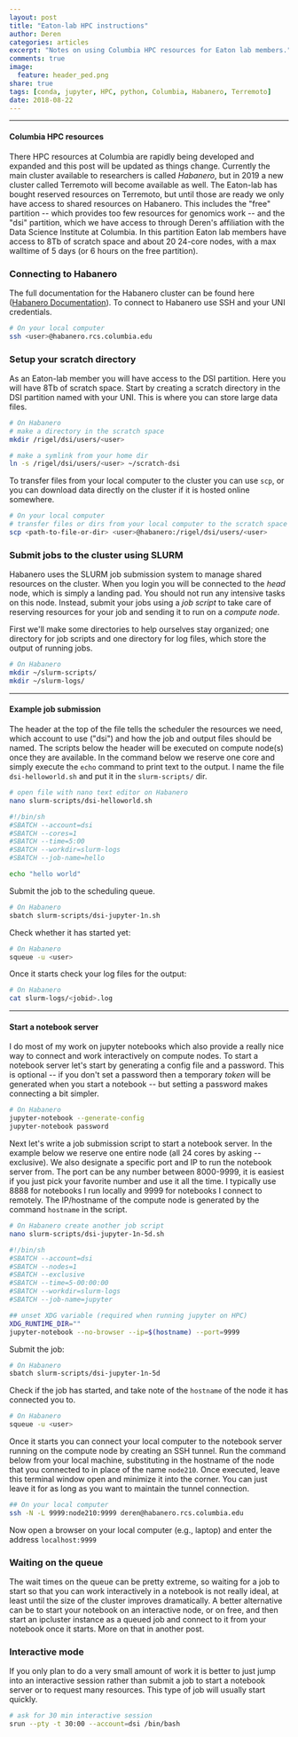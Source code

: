 ```yaml
---
layout: post
title: "Eaton-lab HPC instructions"
author: Deren
categories: articles
excerpt: "Notes on using Columbia HPC resources for Eaton lab members."
comments: true
image:
  feature: header_ped.png
share: true
tags: [conda, jupyter, HPC, python, Columbia, Habanero, Terremoto]
date: 2018-08-22
---
```


<hr>

#### Columbia HPC resources
There HPC resources at Columbia are rapidly being developed and expanded
and this post will be updated as things change. Currently the main cluster 
available to researchers is called *Habanero*, but in 2019 a new cluster
called Terremoto will become available as well. The Eaton-lab has bought 
reserved resources on Terremoto, but until those are ready we only have access
to shared resources on Habanero. This includes the "free" partition -- 
which provides too few resources for genomics work -- and the "dsi" partition, 
which we have access to through Deren's affiliation with the Data Science 
Institute at Columbia. In this partition Eaton lab members have access to 8Tb 
of scratch space and about 20 24-core nodes, with a max walltime of 5 days 
(or 6 hours on the free partition).


### Connecting to Habanero  
The full documentation for the Habanero cluster can be found here ([Habanero Documentation](https://confluence.columbia.edu/confluence/display/rcs/Habanero+HPC+Cluster+User+Documentation)). 
To connect to Habanero use SSH and your UNI credentials. 
```bash
# On your local computer
ssh <user>@habanero.rcs.columbia.edu
```

### Setup your scratch directory
As an Eaton-lab member you will have access to the DSI partition. Here you will
have 8Tb of scratch space. Start by creating a scratch directory in the DSI 
partition named with your UNI. This is where you can store large data files. 

```bash
# On Habanero
# make a directory in the scratch space
mkdir /rigel/dsi/users/<user>

# make a symlink from your home dir
ln -s /rigel/dsi/users/<user> ~/scratch-dsi
```

To transfer files from your local computer to the cluster you can use `scp`, 
or you can download data directly on the cluster if it is hosted online 
somewhere. 
```bash
# On your local computer
# transfer files or dirs from your local computer to the scratch space
scp <path-to-file-or-dir> <user>@habanero:/rigel/dsi/users/<user> 
```

<!-- 
### Install local software
Follow my [instructions coming soon post](...) for installing conda 
locally, and then use conda to install software. There is also system wide 
software available that you can look into, but meh. Unfortunately your home 
directory is only 10Gb which is not large enough to install many kernels into. 
If you plan to install a lot of software I would suggest installing conda into
your scratch space instead of home. If you only need one conda environment then
your home space should suffice. 
 -->

### Submit jobs to the cluster using SLURM
Habanero uses the SLURM job submission system to manage shared resources on the 
cluster. When you login you will be connected to the *head* node, which is 
simply a landing pad. You should not run any intensive tasks on this node. 
Instead, submit your jobs using a *job script* to take care of reserving resources for your job and sending it to run on a *compute node*. 

First we'll make some directories to help ourselves stay organized; one 
directory for job scripts and one directory for log files, which store the 
output of running jobs. 
```bash
# On Habanero
mkdir ~/slurm-scripts/
mkdir ~/slurm-logs/
```

--------------------------------------------------


#### Example job submission
The header at the top of the file tells the scheduler the resources we need, which account to use ("dsi") and how the job and output files should be named. The scripts below the header will be executed on compute node(s) once they are available. In the command below we reserve one core and simply execute the `echo` command to print text to the output. I name the file `dsi-helloworld.sh` and put it in the `slurm-scripts/` dir. 

```bash
# open file with nano text editor on Habanero
nano slurm-scripts/dsi-helloworld.sh
```

```bash
#!/bin/sh
#SBATCH --account=dsi
#SBATCH --cores=1    
#SBATCH --time=5:00
#SBATCH --workdir=slurm-logs
#SBATCH --job-name=hello

echo "hello world"
```

Submit the job to the scheduling queue. 
```bash
# On Habanero
sbatch slurm-scripts/dsi-jupyter-1n.sh
```

Check whether it has started yet: 
```bash
# On Habanero
squeue -u <user>
```

Once it starts check your log files for the output:
```bash
# On Habanero
cat slurm-logs/<jobid>.log
```

------------------------------------------------

#### Start a notebook server
I do most of my work on jupyter notebooks which also provide a really nice way 
to connect and work interactively on compute nodes. To start a notebook server
let's start by generating a config file and a password. This is optional -- 
if you don't set a password then a temporary _token_ will be generated when you
start a notebook -- but setting a password makes connecting a bit simpler. 
```bash
# On Habanero
jupyter-notebook --generate-config
jupyter-notebook password
```

Next let's write a job submission script to start a notebook server. In the example below we reserve one entire node (all 24 cores by asking --exclusive). We also designate a specific port and IP to run the notebook server from. The port can be any number between 8000-9999, it is easiest if you just pick your favorite number and use it all the time. I typically use 8888 for notebooks I run locally and 9999 for notebooks I connect to remotely. The IP/hostname of the compute node is generated by the command `hostname` in the script. 

```bash
# On Habanero create another job script
nano slurm-scripts/dsi-jupyter-1n-5d.sh
```

```bash
#!/bin/sh
#SBATCH --account=dsi
#SBATCH --nodes=1    
#SBATCH --exclusive    
#SBATCH --time=5-00:00:00
#SBATCH --workdir=slurm-logs
#SBATCH --job-name=jupyter

## unset XDG variable (required when running jupyter on HPC)
XDG_RUNTIME_DIR=""
jupyter-notebook --no-browser --ip=$(hostname) --port=9999
```

Submit the job:
```bash
# On Habanero
sbatch slurm-scripts/dsi-jupyter-1n-5d
```

Check if the job has started, and take note of the `hostname` of the node it has connected you to.  
```bash
# On Habanero
squeue -u <user>
```

Once it starts you can connect your local computer to the notebook server running on the compute node by creating an SSH tunnel. Run the command below from your local machine, substituting in the hostname of the node that you connected to in place of the name `node210`. Once executed, leave this terminal window open and minimize it into the corner. You can just leave it for as long as you want to maintain the tunnel connection.
```bash
## On your local computer
ssh -N -L 9999:node210:9999 deren@habanero.rcs.columbia.edu
```

Now open a browser on your local computer (e.g., laptop) and enter the address `localhost:9999`


### Waiting on the queue
The wait times on the queue can be pretty extreme, so waiting for a job to 
start so that you can work interactively in a notebook is not really ideal, 
at least until the size of the cluster improves dramatically. A better 
alternative can be to start your notebook on an interactive node, or on free, 
and then start an ipcluster instance as a queued job and connect to it from 
your notebook once it starts. More on that in another post. 


### Interactive mode
If you only plan to do a very small amount of work it is better to just jump into
an interactive session rather than submit a job to start a notebook server or to 
request many resources. This type of job will usually start quickly.
```bash
# ask for 30 min interactive session
srun --pty -t 30:00 --account=dsi /bin/bash
